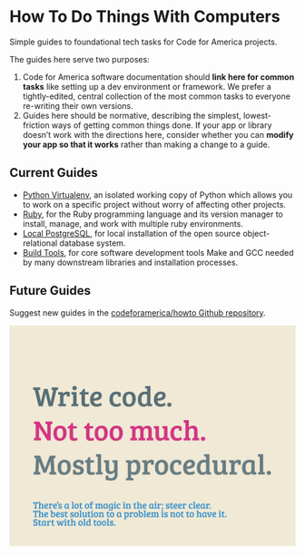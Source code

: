 How To Do Things With Computers
=====

Simple guides to foundational tech tasks for Code for America projects.

The guides here serve two purposes:

1. Code for America software documentation should **link here for common tasks** like setting up a dev environment or framework. We prefer a tightly-edited, central collection of the most common tasks to everyone re-writing their own versions.
2. Guides here should be normative, describing the simplest, lowest-friction ways of getting common things done. If your app or library doesn’t work with the directions here, consider whether you can **modify your app so that it works** rather than making a change to a guide.

Current Guides
--------------

* [Python Virtualenv](Python-Virtualenv.md), an isolated working copy of Python which allows you to work on a specific project without worry of affecting other projects.
* [Ruby](Ruby.md), for the Ruby programming language and its version manager to install, manage, and work with multiple ruby environments.
* [Local PostgreSQL](PostgreSQL.md), for local installation of the open source object-relational database system.
* [Build Tools](Build-Tools.md), for core software development tools Make and GCC needed by many downstream libraries and installation processes.

Future Guides
-------------

Suggest new guides in the [codeforamerica/howto Github repository](https://github.com/codeforamerica/howto).

![Write code. Not too much. Mostly procedural.](write-code-lg.png)
